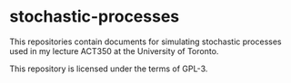# stochastic-processes

This repositories contain documents for simulating stochastic processes used in my lecture ACT350 at the University of Toronto.    

This repository is licensed under the terms of GPL-3.
